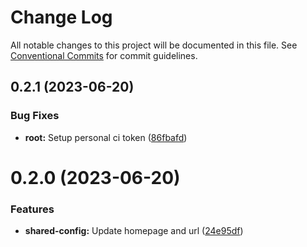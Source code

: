 # Change Log

All notable changes to this project will be documented in this file.
See [Conventional Commits](https://conventionalcommits.org) for commit guidelines.

## 0.2.1 (2023-06-20)


### Bug Fixes

* **root:** Setup personal ci token ([86fbafd](https://github.com/0xforkitall/dev-config/commit/86fbafde69b5c8b9f932702c11921fa834866e97))





# 0.2.0 (2023-06-20)


### Features

* **shared-config:** Update homepage and url ([24e95df](https://github.com/0xforkitall/dev-config/commit/24e95dfa6e02c549706f4d7912d41651961a675b))
